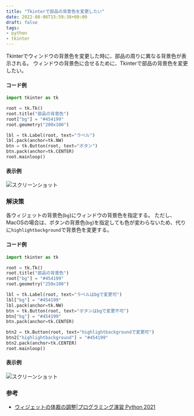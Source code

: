```yaml
---
title: "Tkinterで部品の背景色を変更したい"
date: 2022-08-06T15:59:38+09:00
draft: false
tags:
- python
- tkinter
---
```


Tkinterでウィンドウの背景色を変更した時に、部品の周りに異なる背景色が表示される。
ウィンドウの背景色に合せるために、Tkinterで部品の背景色を変更したい。

<!--more-->

#### コード例

~~~python
import tkinter as tk

root = tk.Tk()
root.title("部品の背景色")
root["bg"] = "#454199"
root.geometry("200x100")

lbl = tk.Label(root, text="ラベル")
lbl.pack(anchor=tk.NW)
btn = tk.Button(root, text="ボタン")
btn.pack(anchor=tk.CENTER)
root.mainloop()
~~~

#### 表示例

![スクリーンショット](/images/til/19-bg-color.png)

### 解決策

各ウィジェットの背景色(`bg`)にウィンドウの背景色を指定する。
ただし、MacOSの場合は、ボタンの背景色(`bg`)を指定しても色が変わらないため、代りに`highlightbackground`で背景色を変更する。

#### コード例

~~~python
import tkinter as tk

root = tk.Tk()
root.title("部品の背景色")
root["bg"] = "#454199"
root.geometry("250x100")

lbl = tk.Label(root, text="ラベルはbgで変更可")
lbl["bg"] = "#454199"
lbl.pack(anchor=tk.NW)
btn = tk.Button(root, text="ボタンはbgで変更不可")
btn["bg"] = "#454199"
btn.pack(anchor=tk.CENTER)

btn2 = tk.Button(root, text="highlightbackgroundで変更可")
btn2["highlightbackground"] = "#454199"
btn2.pack(anchor=tk.CENTER)
root.mainloop()
~~~

#### 表示例

![スクリーンショット](/images/til/19-bg-color2.png)

### 参考

- [ウィジェットの体裁の調整|プログラミング演習 Python 2021](https://repository.kulib.kyoto-u.ac.jp/dspace/bitstream/2433/265459/1/Version2021_10_08_01.pdf#page=145)

